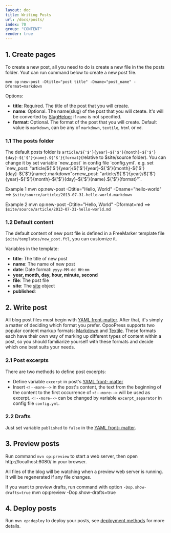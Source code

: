 ```yaml
---
layout: doc
title: Writing Posts
url: /docs/posts/
index: 70
group: "CONTENT"
render: true
---
```


## 1. Create pages

To create a new post, all you need to do is create a new file in the the posts folder. Yout can run command below to create a new post file.
```
mvn op:new-post -Dtitle="post title" -Dname="post_name" -Dformat=markdown
```
Options:
- **title**: Required. The title of the post that you will create.
- **name**: Optional. The name(slug) of the post that you will cteate. It's will be converted by [SlugHelper](https://github.com/opoo/opoopress/blob/master/core/src/main/java/org/opoo/press/SlugHelper.java) if `name` is not specified.
- **format**: Optional. The format of the post that you will create. Default value is `markdown`, can be any of `markdown`, `textile`, `html` or `md`.

### 1.1 The posts folder
The default posts folder is `article/${'$'}{year}-${'$'}{month}-${'$'}{day}-${'$'}{name}.${'$'}{format}`(relative to $site/source folder). You can change it by set variable `new_post` in config file `config.yml`. e.g. set `new_post: "article/${'$'}{year}/${'$'}{year}-${'$'}{month}-${'$'}{day}-${'$'}{name}.markdown"` or `new_post: "article/${'$'}{year}/${'$'}{year}-${'$'}{month}-${'$'}{day}-${'$'}{name}.${'$'}{format}"`.

Example 1
	mvn op:new-post -Dtitle="Hello, World" -Dname="hello-world"
==> `$site/source/article/2013-07-31-hello-world.markdown`

Example 2
	mvn op:new-post -Dtitle="Hello, World" -Dformat=md
==> `$site/source/article/2013-07-31-hello-world.md`


### 1.2 Default content
The default content of new post file is defined in a FreeMarker template file `$site/templates/new_post.ftl`, you can customize it.

Variables in the template:
* **title**: The title of new post
* **name**: The name of new post
* **date**: Date format: `yyyy-MM-dd HH:mm`
* **year, month, day, hour, minute, second**
* **file**: The post file
* **site**: The [site](https://github.com/opoo/opoopress/blob/master/core/src/main/java/org/opoo/press/Site.java) object
* **published**:

## 2. Write post

All blog post files must begin with [YAML front-matter](../frontmatter). After that, it's simply a matter of deciding which format you prefer. OpooPress supports two popular content markup formats: [Markdown](http://daringfireball.net/projects/markdown/) and [Textile](http://textile.sitemonks.com/). These formats each have their own way of marking up different types of content within a post, so you should familiarize yourself with these formats and decide which one best suits your needs.

### 2.1 Post excerpts

There are two methods to define post excerpts:
- Define variable `excerpt` in post's [YAML front- matter](../frontmatter)
- Insert `<!--more-->` in the post's content, the text from the beginning of the content to the first occurrence of `<!--more-->` will be used as excerpt. `<!--more-->` can be changed by variable `excerpt_separator` in config file `config.yml`.


### 2.2 Drafts
Just set variable `published` to `false` in the [YAML front- matter](../frontmatter). 


## 3. Preview posts

Run command `mvn op:preview` to start a web server, then open http://localhost:8080/ in your browser.

All files of the blog will be watching when a preview web server is running. It will be regenerated if any file changes.

If you want to preview drafts, run command with option `-Dop.show-drafts=true`
	mvn op:preview -Dop.show-drafts=true


## 4. Deploy posts

Run `mvn op:deploy` to deploy your posts, see [deployment methods](../deployment-methods/) for more details.
